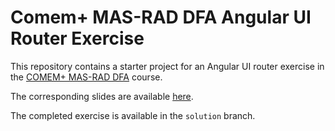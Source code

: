 # Comem+ MAS-RAD DFA Angular UI Router Exercise

This repository contains a starter project for an Angular UI router exercise in the [COMEM+ MAS-RAD DFA][dfa] course.

The corresponding slides are available [here][slides].

The completed exercise is available in the `solution` branch.



[dfa]: https://github.com/MediaComem/comem-masrad-dfa
[slides]: https://mediacomem.github.io/comem-webdev-docs/2017/subjects/angular-ui-router/?home=MediaComem%2Fcomem-masrad-dfa%23readme#1
